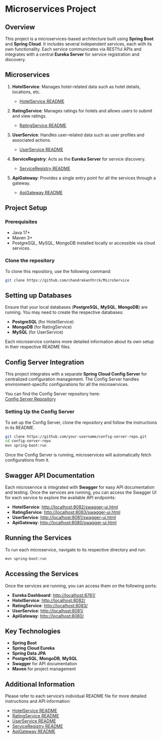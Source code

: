 # Microservices Project

## Overview
This project is a microservices-based architecture built using **Spring Boot** and **Spring Cloud**. It includes several independent services, each with its own functionality. Each service communicates via RESTful APIs and integrates with a central **Eureka Server** for service registration and discovery.

## Microservices

1. **HotelService**: Manages hotel-related data such as hotel details, locations, etc.
    - [HotelService README](./hotelservice/README.md)

2. **RatingService**: Manages ratings for hotels and allows users to submit and view ratings.
    - [RatingService README](./ratingservice/README.md)

3. **UserService**: Handles user-related data such as user profiles and associated actions.
    - [UserService README](./userservice/README.md)

4. **ServiceRegistry**: Acts as the **Eureka Server** for service discovery.
    - [ServiceRegistry README](./serviceregistry/README.md)

5. **ApiGateway**: Provides a single entry point for all the services through a gateway.
    - [ApiGateway README](./apigateway/README.md)

## Project Setup

### Prerequisites
- Java 17+
- Maven 3+
- PostgreSQL, MySQL, MongoDB installed locally or accessible via cloud services.

### Clone the repository
To clone this repository, use the following command:
```bash
git clone https://github.com/chandrakanthrck/MicroService
```
## Setting up Databases

Ensure that your local databases (**PostgreSQL**, **MySQL**, **MongoDB**) are running. You may need to create the respective databases:

- **PostgreSQL** (for HotelService)
- **MongoDB** (for RatingService)
- **MySQL** (for UserService)

Each microservice contains more detailed information about its own setup in their respective README files.

## Config Server Integration

This project integrates with a separate **Spring Cloud Config Server** for centralized configuration management. The Config Server handles environment-specific configurations for all the microservices.

You can find the Config Server repository here:  
[Config Server Repository](https://github.com/chandrakanthrck/microservice-config)

### Setting Up the Config Server
To set up the Config Server, clone the repository and follow the instructions in its README.

```bash
git clone https://github.com/your-username/config-server-repo.git
cd config-server-repo
mvn spring-boot:run
```
Once the Config Server is running, microservices will automatically fetch configurations from it.

## Swagger API Documentation

Each microservice is integrated with **Swagger** for easy API documentation and testing. Once the services are running, you can access the Swagger UI for each service to explore the available API endpoints:

- **HotelService**: [http://localhost:8082/swagger-ui.html](http://localhost:8082/swagger-ui.html)
- **RatingService**: [http://localhost:8083/swagger-ui.html](http://localhost:8083/swagger-ui.html)
- **UserService**: [http://localhost:8081/swagger-ui.html](http://localhost:8081/swagger-ui.html)
- **ApiGateway**: [http://localhost:8080/swagger-ui.html](http://localhost:8080/swagger-ui.html)

## Running the Services

To run each microservice, navigate to its respective directory and run:

```bash
mvn spring-boot:run
```

## Accessing the Services

Once the services are running, you can access them on the following ports:

- **Eureka Dashboard**: [http://localhost:8761/](http://localhost:8761/)
- **HotelService**: [http://localhost:8082/](http://localhost:8082/)
- **RatingService**: [http://localhost:8083/](http://localhost:8083/)
- **UserService**: [http://localhost:8081/](http://localhost:8081/)
- **ApiGateway**: [http://localhost:8080/](http://localhost:8080/)

## Key Technologies

- **Spring Boot**
- **Spring Cloud Eureka**
- **Spring Data JPA**
- **PostgreSQL**, **MongoDB**, **MySQL**
- **Swagger** for API documentation
- **Maven** for project management

## Additional Information

Please refer to each service’s individual README file for more detailed instructions and API information:

- [HotelService README](./hotelservice/README.md)
- [RatingService README](./ratingservice/README.md)
- [UserService README](./userservice/README.md)
- [ServiceRegistry README](./serviceregistry/README.md)
- [ApiGateway README](./apigateway/README.md)
